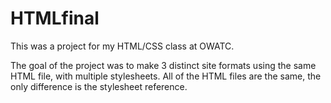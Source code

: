 # HTMLfinal

This was a project for my HTML/CSS class at OWATC.

The goal of the project was to make 3 distinct site formats using the same HTML file, 
with multiple stylesheets.
All of the HTML files are the same, the only difference is the stylesheet reference.
